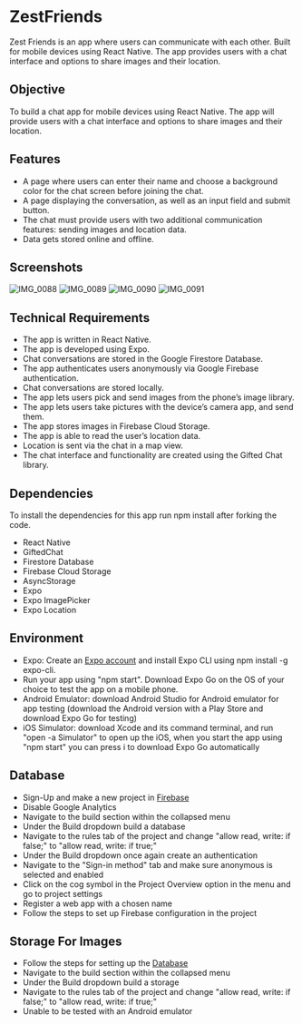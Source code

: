 # ZestFriends

Zest Friends is an app where users can communicate with each other. Built for mobile devices using React Native. The app provides users with a chat interface and options to share images and their location.


## Objective
To build a chat app for mobile devices using React Native. The app will provide users with a chat interface and options to share images and their location.

## Features
- A page where users can enter their name and choose a background color for the chat screen before joining the chat. 
- A page displaying the conversation, as well as an input field and submit button. 
- The chat must provide users with two additional communication features: sending images and location data. 
- Data gets stored online and offline.

## Screenshots

![IMG_0088](https://github.com/hakobya4/hello-world/assets/108638724/723d678e-d78e-42de-8472-9d2841554516)
![IMG_0089](https://github.com/hakobya4/hello-world/assets/108638724/47f7544e-79a5-41a3-ac95-f8576828610b)
![IMG_0090](https://github.com/hakobya4/hello-world/assets/108638724/aa7a16fd-ab26-4c8d-a6d2-3e61b42b2320)
![IMG_0091](https://github.com/hakobya4/hello-world/assets/108638724/1b912482-57b6-4680-bdbe-9b71a3dc0c1f)


## Technical Requirements
- The app is written in React Native. 
- The app is developed using Expo. 
- Chat conversations are stored in the Google Firestore Database. 
- The app authenticates users anonymously via Google Firebase authentication. 
- Chat conversations are stored locally. 
- The app lets users pick and send images from the phone’s image library. 
- The app lets users take pictures with the device’s camera app, and send them. 
- The app stores images in Firebase Cloud Storage. 
- The app is able to read the user’s location data.
- Location is sent via the chat in a map view. 
- The chat interface and functionality are created using the Gifted Chat library.

## Dependencies
To install the dependencies for this app run npm install after forking the code.
- React Native
- GiftedChat
- Firestore Database
- Firebase Cloud Storage
- AsyncStorage
- Expo
- Expo ImagePicker
- Expo Location

## Environment
- Expo: Create an [Expo account](https://expo.dev/signup) and install Expo CLI using npm install -g expo-cli.
- Run your app using "npm start". Download Expo Go on the OS of your choice to test the app on a mobile phone.
- Android Emulator: download Android Studio for Android emulator for app testing (download the Android version with a Play Store and download Expo Go for testing)
- iOS Simulator: download Xcode and its command terminal, and run "open -a Simulator" to open up the iOS, when you start the app using "npm start" you can press i to download Expo Go automatically

## Database
- Sign-Up and make a new project in [Firebase](https://firebase.google.com/)
- Disable Google Analytics
- Navigate to the build section within the collapsed menu
- Under the Build dropdown build a database
- Navigate to the rules tab of the project and change "allow read, write: if false;" to  "allow read, write: if true;"
- Under the Build dropdown once again create an authentication
- Navigate to the "Sign-in method" tab and make sure anonymous is selected and enabled
- Click on the cog symbol in the Project Overview option in the menu and go to project settings
- Register a web app with a chosen name
- Follow the steps to set up  Firebase configuration in the project

## Storage For Images
- Follow the steps for setting up the [Database](##Database)
- Navigate to the build section within the collapsed menu
- Under the Build dropdown build a storage
- Navigate to the rules tab of the project and change "allow read, write: if false;" to  "allow read, write: if true;"
- Unable to be tested with an Android emulator
